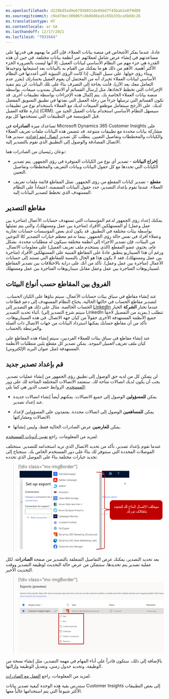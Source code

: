 ```yaml
---
ms.openlocfilehash: d229bd5ad9e67950851de99d47f45ba62e0f9d89
ms.sourcegitcommit: c9e4fdec30906fc4b8686ea5c65b335ca5b68c26
ms.translationtype: HT
ms.contentlocale: ar-SA
ms.lasthandoff: 12/17/2021
ms.locfileid: "7933564"
---
```

عادةً، عندما يفكر الأشخاص في منصة بيانات العملاء، فإن أكثر ما يهمهم هي قدرتها على مساعدتهم في إنشاء عرض شامل لعملائهم عبر أنظمة بيانات مختلفة. في حين أن هذه القدرة هي جزء مهم من النظام الأساسي لبيانات العميل، إلا أنها ليست بالضرورة الجزء الأكثر أهمية. الأهم من ذلك هو ما يمكنك من القيام به بالبيانات بعد استيعابها وتوحيدها وبناء رؤى حولها. على سبيل المثال، إذا كانت الرؤى التنبؤية التي أعددتها في النظام الأساسي لبيانات العملاء تخبرك أنه من المحتمل أن يقوم العميل *بخسارتك* (يقرر عدم التعامل معك بعد الآن)، فأنت بحاجة إلى التصرف بناءً على تلك البيانات. لن يتم تنفيذ الإجراءات التي تخطط لاتخاذها، مثل إرسال القسائم أو الاتصال بمندوب مبيعات، بواسطة منصة بيانات العملاء الخاصة بك. يتم إكمال هذه الإجراءات بواسطة تطبيقات أخرى. قد تكون القسائم التي ترسلها جزءاً من رحلة العميل التي نفذتها في تطبيق التسويق المفضل لديك. على الأرجح سيتعامل موظفو المبيعات لديك مع العملاء باستخدام نوع من تطبيقات إدارة علاقة العميل (CRM). سيسهل النظام الأساسي استخدام بيانات العميل الجيد من قبل المؤسسة في التطبيقات التي تستخدمها كل يوم.

تساعدك ميزة **الصادرات** في Microsoft Dynamics 365 Customer Insights على مشاركة بيانات محددة مع تطبيقات متنوعة. قد تتضمن هذه البيانات ملفات تعريف العملاء والكيانات والمخططات وتفاصيل التعيين. يتطلب كل تصدير [اتصال ليتم إعداده](/dynamics365/customer-insights/audience-insights/connections/?azure-portal=true). سيدير هذا الاتصال المصادقة والوصول إلى التطبيق الذي تقوم بالتصدير إليه.

نوعان رئيسيان من الصادرات هما:

-   **إخراج البيانات** - تصدير أي نوع من الكيانات المتوفرة في رؤى الجمهور. يتم تصدير الكيانات التي تحددها مع كل حقول البيانات وبيانات التعريف والمخططات وتفاصيل التعيين.

-   **مقطع** - تصدير كيانات المقطع من رؤى الجمهور. تمثل المقاطع قائمة ملفات تعريف العملاء. عندما تقوم بإعداد التصدير، حدد حقول البيانات المضمنة، اعتماداً على النظام المستهدف الذي تخطط لتصدير البيانات إليه.

## <a name="export-segments"></a>مقاطع التصدير

يمكنك إعداد رؤى الجمهور لدعم المؤسسات التي تستهدف حسابات الأعمال (متاجرة بين عمل وعمل) أو المستهلكين الأفراد (متاجرة بين عمل ومستهلك)، والتي يتم تمثيلها بواسطة بيئات مختلفة في التطبيق. قد يكون لدى بعض المؤسسات حسابات تجارية وعملاء أفراد في نفس حالة رؤى الجمهور. بينما تدعم معظم خيارات التصدير كلا النوعين من البيئات، فإن تصدير الأجزاء إلى أنظمة مختلفة سيكون له متطلبات محددة. بشكل عام، يحتوي عضو المقطع (الذي يستخدم ملف تعريف العميل) على معلومات الاتصال. ورغم أن هذا السيناريو ينطبق عادةً على المقاطع المبنية على المستهلكين الأفراد (متاجرة بين عمل ومستهلك)، فقد لا يكون هذا هو الحال بالنسبة للمقاطع التي تستند إلى حسابات الأعمال (متاجرة بين عمل وعمل). تأكد من أنك على دراية بالاختلافات بين تصدير المقاطع لسيناريوهات المتاجرة بين عمل وعمل ‬مقابل سيناريوهات المتاجرة بين عمل ومستهلك.

## <a name="segment-differences-between-environment-types"></a>الفروق بين المقاطع حسب أنواع البيئات

عند إنشاء مقاطع في سياق بيئات حسابات الأعمال، سيتم بناؤها على الكيان *الحساب*. لتصدير مقاطع الحساب في حالتها الحالية، يحتاج النظام المستهدف إلى دعم قطاعات الحساب الخالصة. مثال على ذلك هو التصدير إلى [LinkedIn](/dynamics365/customer-insights/audience-insights/export-linkedin-ads/?azure-portal=true) عندما تختار **الشركة** الخيار أثناء تحديد التصدير. (سيتم شرح التصدير إلى LinkedIn بمزيد من التفصيل لاحقاً.) تتطلب جميع الأنظمة المستهدفة الأخرى حقولاً من كيان جهة الاتصال. في هذه السيناريوهات، تأكد من أن مقاطع حسابك يمكنها استرداد البيانات من جهات الاتصال ذات الصلة والمرتبطة بالحساب.

عند إنشاء مقاطع في سياق بيئات للعملاء الفرديين، سيتم إنشاء هذه المقاطع على كيان *ملف تعريف العميل الموحد*. يمكن تصدير كل مقطع يلبي متطلبات الأنظمة المستهدفة (مثل عنوان البريد الإلكتروني).

## <a name="set-up-a-new-export"></a>قم بإعداد تصدير جديد

لن يتمكن كل من لديه حق الوصول إلى تطبيق رؤى الجمهور من إنشاء عمليات تصدير. يجب أن يكون لديك اتصالات متاحة لك. ستعتمد الاتصالات المختلفة المتاحة لك على [دور المستخدم](/dynamics365/customer-insights/audience-insights/permissions/?azure-portal=true). الروابط حسب الدور هي كما يلي:

-   يمكن **للمسؤولين** الوصول إلى جميع الاتصالات. يمكنهم أيضاً إنشاء اتصالات جديدة عند إعداد تصدير.

-   يمكن **للمساهمين** الوصول إلى اتصالات محددة. يعتمدون على المسؤولين لإعداد الاتصالات ومشاركتها.

-   يمكن **للعارضين** عرض الصادرات الحالية فقط، وليس إنشائها.

لمزيد من المعلومات، راجع [تعيين أذونات المستخدم](/dynamics365/customer-insights/audience-insights/permissions/?azure-portal=true).

عندما تقوم بإعداد تصدير، تأكد من تحديد الاتصال الذي تريد استخدامه للتصدير. ستختلف الموصلات المحددة التي ستتوفر لك بناءً على دور المستخدم الخاص بك. ستحتاج إلى تحديد خيارات مختلفة بناءً على الموصل الذي تحدده.

> [!div class="mx-imgBorder"]
> [![لقطة شاشة للاتصالات المتوفرة بناءً على الدور.](../media/connections.png)](../media/connections.png#lightbox)

بعد تحديد التصدير، يمكنك عرض التفاصيل المتعلقة بالتصدير من صفحة **الصادرات**. لكل عملية تصدير يتم تحديدها، ستتمكن من عرض حالة التحديث لوظيفة التصدير ووقت التحديث الأخير.

> [!div class="mx-imgBorder"]
> [![لقطة شاشة للمهام المتوفرة في الإصدار الأولي للصادرات.](../media/export-tasks.png)](../media/export-tasks.png#lightbox)

بالإضافة إلى ذلك، ستكون قادراً على أداء المهام في مهمة التصدير، مثل إنشاء نسخة من الوظيفة، وتحديد جدول زمني، وتعديل الوظيفة وإزالتها.

لمزيد من المعلومات، راجع [العمل مع الصادرات](/dynamics365/customer-insights/audience-insights/export-destinations/?azure-portal=true).

ستدرس بقية هذه الوحدة كيفية تصدير بيانات Customer Insights إلى بعض التطبيقات الأكثر شيوعاً التي يتم استخدامها غالباً معها.
